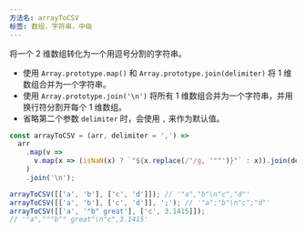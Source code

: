```yaml
---
方法名: arrayToCSV
标签: 数组，字符串，中级
---
```


将一个 2 维数组转化为一个用逗号分割的字符串。

- 使用 `Array.prototype.map()` 和 `Array.prototype.join(delimiter)` 将 1 维数组合并为一个字符串。
- 使用 `Array.prototype.join('\n')` 将所有 1 维数组合并为一个字符串，并用换行符分割开每个 1 维数组。
- 省略第二个参数 `delimiter` 时，会使用 `,` 来作为默认值。

```js
const arrayToCSV = (arr, delimiter = ',') =>
  arr
    .map(v =>
      v.map(x => (isNaN(x) ? `"${x.replace(/"/g, '""')}"` : x)).join(delimiter)
    )
    .join('\n');
```

```js
arrayToCSV([['a', 'b'], ['c', 'd']]); // '"a","b"\n"c","d"'
arrayToCSV([['a', 'b'], ['c', 'd']], ';'); // '"a";"b"\n"c";"d"'
arrayToCSV([['a', '"b" great'], ['c', 3.1415]]);
// '"a","""b"" great"\n"c",3.1415'
```

